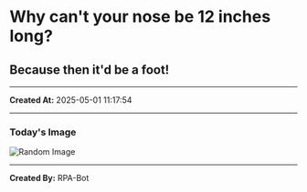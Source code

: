 # Why can't your nose be 12 inches long?

## Because then it'd be a foot!

---
**Created At:** 2025-05-01 11:17:54

---
### Today's Image

![Random Image](https://random-image-pepebigotes.vercel.app/api/random-image)

---
**Created By:** RPA-Bot
